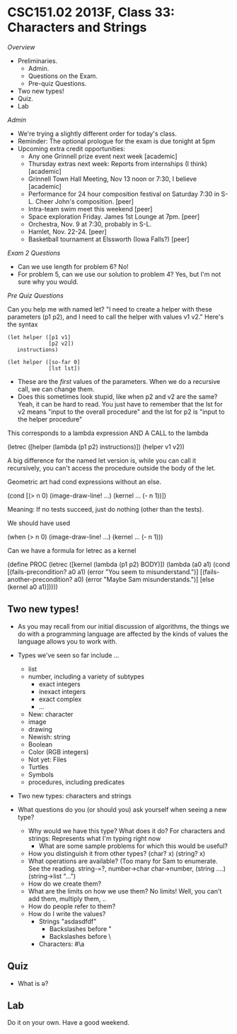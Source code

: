 CSC151.02 2013F, Class 33: Characters and Strings
=================================================

_Overview_

* Preliminaries.
    * Admin.
    * Questions on the Exam.
    * Pre-quiz Questions.
* Two new types!
* Quiz.
* Lab

_Admin_

* We're trying a slightly different order for today's class.
* Reminder: The optional prologue for the exam is due tonight at 5pm
* Upcoming extra credit opportunities:
    * Any one Grinnell prize event next week [academic]
    * Thursday extras next week: Reports from internships (I think) [academic]
    * Grinnell Town Hall Meeting, Nov 13 noon or 7:30, I believe [academic]
    * Performance for 24 hour composition festival on Saturday 7:30 in S-L.
      Cheer John's composition. [peer]
    * Intra-team swim meet this weekend [peer]
    * Space exploration Friday.  James 1st Lounge at 7pm.  [peer]
    * Orchestra, Nov. 9 at 7:30, probably in S-L.
    * Hamlet, Nov. 22-24. [peer]
    * Basketball tournament at Elssworth (Iowa Falls?) [peer]

_Exam 2 Questions_

* Can we use length for problem 6?  No!
* For problem 5, can we use our solution to problem 4?  Yes, but I'm not sure
  why you would.

_Pre Quiz Questions_

Can you help me with named let?  "I need to create a helper with these parameters
(p1 p2), and I need to call the helper with values v1 v2."  Here's the syntax

    (let helper ([p1 v1]
                 [p2 v2])
       instructions)
 
    (let helper ([so-far 0]
                 [lst lst])

* These are the *first* values of the parameters.  When we do a recursive call,
  we can change them.
* Does this sometimes look stupid, like when p2 and v2 are the same?  Yeah,
  it can be hard to read.  You just have to remember that the lst for v2 
  means "input to the overall procedure" and the lst for p2 is "input to the
  helper procedure"

This corresponds to a lambda expression AND A CALL to the lambda

   (letrec ([helper (lambda (p1 p2) instructions)])
     (helper v1 v2))

A big difference for the named let version is, while you can call it recursively,
you can't access the procedure outside the body of the let.
     
Geometric art had cond expressions without an else.

   (cond 
    [(> n 0)
     (image-draw-line! ...)
     (kernel ... (- n 1))])

Meaning: If no tests succeed, just do nothing (other than the tests).

We should have used

   (when (> n 0)
     (image-draw-line! ...)
     (kernel ... (- n 1)))

Can we have a formula for letrec as a kernel

(define PROC
  (letrec ([kernel (lambda (p1 p2) BODY)])
    (lambda (a0 a1)
      (cond
        [(fails-precondition? a0 a1) (error "You seem to misunderstand.")]
        [(fails-another-precondition? a0) (error "Maybe Sam misunderstands.")]
        [else
         (kernel a0 a1)]))))

Two new types!
--------------

* As you may recall from our initial discussion of algorithms, the
  things we do with a programming language are affected by the kinds
  of values the language allows you to work with.
* Types we've seen so far include ...
    * list
    * number, including a variety of subtypes
        * exact integers
        * inexact integers
        * exact complex
        * ...
    * New: character
    * image
    * drawing
    * Newish: string
    * Boolean
    * Color (RGB integers)
    * Not yet: Files
    * Turtles
    * Symbols
    * procedures, including predicates

* Two new types: characters and strings
* What questions do you (or should you) ask yourself when seeing a new type?
    * Why would we have this type?  What does it do?  For characters and strings:
      Represents what I'm typing right now
        * What are some sample problems for which this would be useful?
    * How you distinguish it from other types? (char? x) (string? x)
    * What operations are available?  (Too many for Sam to enumerate.
      See the reading.  string-=?, number->char char->number, (string ....)
      (string->list "...")
    * How do we create them?
    * What are the limits on how we use them?  No limits!  Well, you can't
      add them, multiply them, ..
    * How do people refer to them?
    * How do I write the values?
        * Strings "asdasdfdf"
            * Backslashes before "
            * Backslashes before \
        * Characters: #\a

Quiz
----

* What is ǝ?

Lab
---

Do it on your own.  Have a good weekend.


